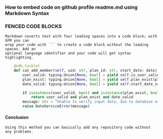 ### How to embed code on github profile readme.md using Markdown Syntax

### FENCED CODE BLOCKS
    Markdown coverts text with four leading spaces into a code block; with GFM you can
    wrap your code with ``` to create a code block without the leading spaces. Add an
    optional language identifier and your code will get syntax highlighting.
    
```python
    @ndb.tasklet
    def can_add_member(self, uid: str, plan_id: str, start_date: date) -> any:
        user_valid: typing.Union[None, bool] = yield self.is_user_valid(uid=uid)
        plan_exist: typing.Union[None, bool] = yield self.plan_exist(plan_id=plan_id)
        date_valid: typing.Union[None, bool] = yield self.start_date_valid(start_date=start_date)

        if isinstance(user_valid, bool) and isinstance(plan_exist, bool) and isinstance(date_valid, bool):
            return user_valid and plan_exist and date_valid
        message: str = "Unable to verify input data, due to database error, please try again later"
        raise DataServiceError(message)
```

#### Conclusion 
    Using this method you can basically add any repository code without any problems.
